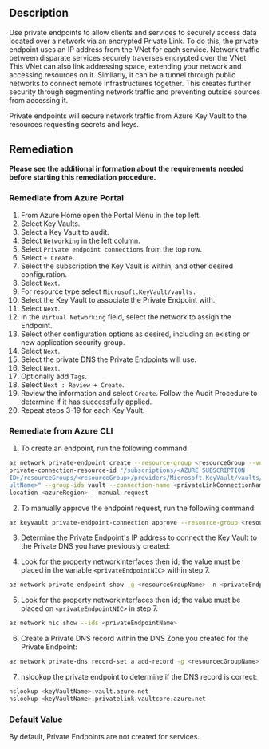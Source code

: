 ## Description

Use private endpoints to allow clients and services to securely access data located over a network via an encrypted Private Link. To do this, the private endpoint uses an IP address from the VNet for each service. Network traffic between disparate services securely traverses encrypted over the VNet. This VNet can also link addressing space, extending your network and accessing resources on it. Similarly, it can be a tunnel through public networks to connect remote infrastructures together. This creates further security through segmenting network traffic and preventing outside sources from accessing it.

Private endpoints will secure network traffic from Azure Key Vault to the resources requesting secrets and keys.

## Remediation

**Please see the additional information about the requirements needed before starting this remediation procedure.**

### Remediate from Azure Portal

1. From Azure Home open the Portal Menu in the top left.
2. Select Key Vaults.
3. Select a Key Vault to audit.
4. Select `Networking` in the left column.
5. Select `Private endpoint connections` from the top row.
6. Select `+ Create.`
7. Select the subscription the Key Vault is within, and other desired configuration.
8. Select `Next`.
9. For resource type select `Microsoft.KeyVault/vaults.`
10. Select the Key Vault to associate the Private Endpoint with.
11. Select `Next`.
12. In the `Virtual Networking` field, select the network to assign the Endpoint.
13. Select other configuration options as desired, including an existing or new application security group.
14. Select `Next`.
15. Select the private DNS the Private Endpoints will use.
16. Select `Next`.
17. Optionally add `Tags`.
18. Select `Next : Review + Create`.
19. Review the information and select `Create`. Follow the Audit Procedure to determine if it has successfully applied.
20. Repeat steps 3-19 for each Key Vault.

### Remediate from Azure CLI

1. To create an endpoint, run the following command:

```bash
az network private-endpoint create --resource-group <resourceGroup --vnetname <vnetName> --subnet <subnetName> --name <PrivateEndpointName> --
private-connection-resource-id "/subscriptions/<AZURE SUBSCRIPTION
ID>/resourceGroups/<resourceGroup>/providers/Microsoft.KeyVault/vaults/<keyVa
ultName>" --group-ids vault --connection-name <privateLinkConnectionName> --
location <azureRegion> --manual-request
```

2. To manually approve the endpoint request, run the following command:

```bash
az keyvault private-endpoint-connection approve --resource-group <resourceGroup> --vault-name <keyVaultName> –name <privateLinkName>
```

3. Determine the Private Endpoint's IP address to connect the Key Vault to the Private DNS you have previously created:

4. Look for the property networkInterfaces then id; the value must be placed in the variable `<privateEndpointNIC>` within step 7.

```bash
az network private-endpoint show -g <resourceGroupName> -n <privateEndpointName>
```

5. Look for the property networkInterfaces then id; the value must be placed on `<privateEndpointNIC>` in step 7.

```bash
az network nic show --ids <privateEndpointName>
```

6. Create a Private DNS record within the DNS Zone you created for the Private Endpoint:

```bash
az network private-dns record-set a add-record -g <resourcecGroupName> -z "privatelink.vaultcore.azure.net" -n <keyVaultName> -a <privateEndpointNIC>
```

7. nslookup the private endpoint to determine if the DNS record is correct:

```bash
nslookup <keyVaultName>.vault.azure.net
nslookup <keyVaultName>.privatelink.vaultcore.azure.net
```

### Default Value

By default, Private Endpoints are not created for services.
